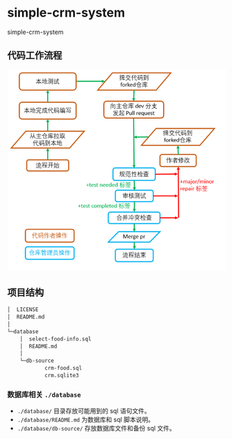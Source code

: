 # simple-crm-system
simple-crm-system

## 代码工作流程

![](./readme_img/代码工作流程.png)

## 项目结构

```txt
│  LICENSE
│  README.md
│
└─database
    │  select-food-info.sql
    │  README.md
    │
    └─db-source
            crm-food.sql
            crm.sqlite3

```

### 数据库相关 `./database`

- `./database/` 目录存放可能用到的 sql 语句文件。
- `./database/README.md` 为数据库和 sql 脚本说明。
- `./database/db-source/` 存放数据库文件和备份 sql 文件。



